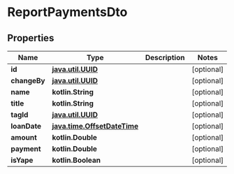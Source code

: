 
# ReportPaymentsDto

## Properties
| Name | Type | Description | Notes |
| ------------ | ------------- | ------------- | ------------- |
| **id** | [**java.util.UUID**](java.util.UUID.md) |  |  [optional] |
| **changeBy** | [**java.util.UUID**](java.util.UUID.md) |  |  [optional] |
| **name** | **kotlin.String** |  |  [optional] |
| **title** | **kotlin.String** |  |  [optional] |
| **tagId** | [**java.util.UUID**](java.util.UUID.md) |  |  [optional] |
| **loanDate** | [**java.time.OffsetDateTime**](java.time.OffsetDateTime.md) |  |  [optional] |
| **amount** | **kotlin.Double** |  |  [optional] |
| **payment** | **kotlin.Double** |  |  [optional] |
| **isYape** | **kotlin.Boolean** |  |  [optional] |



